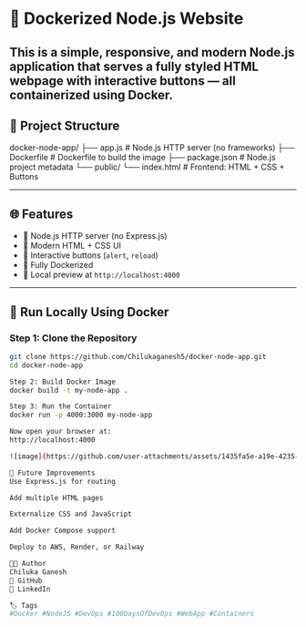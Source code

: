 # 🚀 Dockerized Node.js Website

This is a simple, responsive, and modern Node.js application that serves a fully styled HTML webpage with interactive buttons — all containerized using Docker.
---
## 🧱 Project Structure
docker-node-app/
├── app.js # Node.js HTTP server (no frameworks)
├── Dockerfile # Dockerfile to build the image
├── package.json # Node.js project metadata
└── public/
└── index.html # Frontend: HTML + CSS + Buttons

---
## 🌐 Features

- 🔹 Node.js HTTP server (no Express.js)
- 🔹 Modern HTML + CSS UI
- 🔹 Interactive buttons (`alert`, `reload`)
- 🔹 Fully Dockerized
- 🔹 Local preview at `http://localhost:4000`
---
## 🚀 Run Locally Using Docker

### Step 1: Clone the Repository

```bash
git clone https://github.com/Chilukaganesh5/docker-node-app.git
cd docker-node-app

Step 2: Build Docker Image
docker build -t my-node-app .

Step 3: Run the Container
docker run -p 4000:3000 my-node-app

Now open your browser at:
http://localhost:4000

![image](https://github.com/user-attachments/assets/1435fa5e-a19e-4235-a1d1-bf32d16a0dff)

🔄 Future Improvements
Use Express.js for routing

Add multiple HTML pages

Externalize CSS and JavaScript

Add Docker Compose support

Deploy to AWS, Render, or Railway

🧑‍💻 Author
Chiluka Ganesh
💼 GitHub
🔗 LinkedIn

🏷️ Tags
#Docker #NodeJS #DevOps #100DaysOfDevOps #WebApp #Containers

